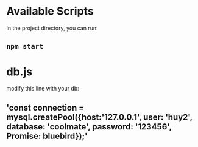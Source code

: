 
# Available Scripts

In the project directory, you can run:

## `npm start`

# db.js

modify this line with your db:

## 'const connection = mysql.createPool({host:'127.0.0.1', user: 'huy2', database: 'coolmate', password: '123456', Promise: bluebird});'